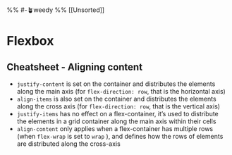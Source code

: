 %% #-🪴weedy %%
[[Unsorted]]
# Flexbox

## Cheatsheet - Aligning content

- `justify-content` is set on the container and distributes the elements along the main axis (for `flex-direction: row`, that is the horizontal axis)
- `align-items` is also set on the container and distributes the elements along the cross axis (for `flex-direction: row`, that is the vertical axis)
- `justify-items` has no effect on a flex-container, it’s used to distribute the elements in a grid container along the main axis within their cells
- `align-content` only applies when a flex-container has multiple rows (when `flex-wrap` is set to `wrap` ), and defines how the rows of elements are distributed along the cross-axis
